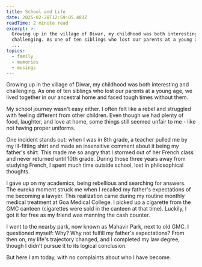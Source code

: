 ```yaml
---
title: School and Life
date: 2025-02-28T12:59:05.483Z
readTime: 2 minute read
excerpt: >-
  Growing up in the village of Diwar, my childhood was both interesting and
  challenging. As one of ten siblings who lost our parents at a young age, we
  ...
topics:
  - family
  - memories
  - musings
---
```

Growing up in the village of Diwar, my childhood was both interesting and challenging. As one of ten siblings who lost our parents at a young age, we lived together in our ancestral home and faced tough times without them.
 
 My school journey wasn't easy either. I often felt like a rebel and struggled with feeling different from other children. Even though we had plenty of food, laughter, and love at home, some things still seemed unfair to me - like not having proper uniforms.
 
 One incident stands out: when I was in 8th grade, a teacher pulled me by my ill-fitting shirt and made an insensitive comment about it being my father's shirt. This made me so angry that I stormed out of her French class and never returned until 10th grade. During those three years away from studying French, I spent much time outside school, lost in philosophical thoughts.
 
 I gave up on my academics, being rebellious and searching for answers. The eureka moment struck me when I recalled my father's expectations of me becoming a lawyer. This realization came during my routine monthly medical treatment at Goa Medical College. I picked up a cigarette from the GMC canteen (cigarettes were sold in the canteen at that time). Luckily, I got it for free as my friend was manning the cash counter.
 
 I went to the nearby park, now known as Mahavir Park, next to old GMC. I questioned myself: Why? Why not fulfill my father's expectations? From then on, my life's trajectory changed, and I completed my law degree, though I didn't pursue it to its logical conclusion.
 
 But here I am today, with no complaints about who I have become.
